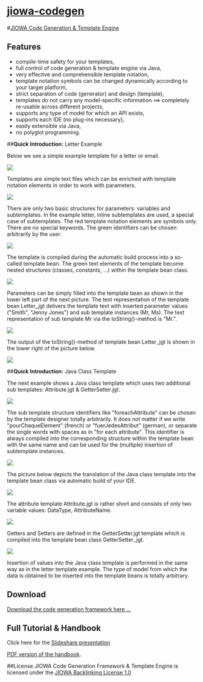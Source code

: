 # [jiowa-codegen](http://www.jiowa.de/download.html)

#[JIOWA Code Generation &amp; Template Engine](http://www.jiowa.de/download.html)

## Features
* compile-time safety for your templates,
* full control of code generation & template engine via Java,
* very effective and comprehensible template notation,
* template notation symbols can be changed dynamically according to your target platform,
* strict separation of code (generator) and design (template), 
* templates do not carry any model-specific information ==> completely re-usable across different projects,
* supports any type of model for which an API exists,
* supports each IDE (no plug-ins necessary),
* easily extensible via Java,
* no polyglot programming.

##**Quick Introduction:** Letter Example

Below we see a simple example template for a letter or email.

![](http://www.jiowa.de/_Media/folie-04_med.png)


Templates are simple text files which can be enriched with template notation elements in order to work with parameters.

![](http://www.jiowa.de/_Media/folie-05_med.png)


There are only two basic structures for parameters: variables and subtemplates. In the example letter, inline subtemplates are used, a special case of subtemplates. The red template notation elements are symbols only. There are no special keywords. The green identifiers can be chosen arbitrarily by the user.

![](http://www.jiowa.de/_Media/folie-06_med.png)


The template is compiled during the automatic build process into a so-called template bean. The green text elements of the template become nested structures (classes, constants, ...) within the template bean class.

![](http://www.jiowa.de/_Media/folie-07_med.png)


Parameters can be simply filled into the template bean as shown in the lower left part of the next picture. The text representation of the template bean Letter_jgt delivers the template text with inserted parameter values ("Smith", "Jenny Jones") and sub template instances (Mr, Ms).  The text representation of sub template Mr via the toString()-method is "Mr.". 

![](http://www.jiowa.de/_Media/folie-08_med.png)


The output of the toString()-method of template bean Letter_jgt is shown in the lower right of the picture below.

![](http://www.jiowa.de/_Media/folie-09_med.png)


##**Quick Introduction:** Java Class Template

The next example shows a Java class template which uses two additional sub templates: Attribute.jgt & GetterSetter.jgt. 

![](http://www.jiowa.de/_Media/folie-11_med.png)

The sub template structure identifiers like "foreachAttribute" can be chosen by the template designer totally arbitrarily. It does not matter if we write "pourChaqueElement" (french) or "fuerJedesAttribut" (german), or separate the single words with spaces as in "for each attribute".  This identifier is always compiled into the corresponding structure within the template bean with the same name and can be used for the (multiple) insertion of subtemplate instances.

![](http://www.jiowa.de/_Media/folie-12_med.png)


The picture below depicts the translation of the Java class template into the template bean class via automatic build of your IDE.

![](http://www.jiowa.de/_Media/folie-13_med.png)

The attribute template Attribute.jgt is rather short and consists of only two variable values: DataType,  AttributeName.

![](http://www.jiowa.de/_Media/folie-14_med.png)

Getters and Setters are defined in the GetterSetter.jgt template which is compiled into the template bean class GetterSetter_jgt.

![](http://www.jiowa.de/_Media/folie-15_med.png)

Insertion of values into the Java class template is performed in the same way as in the letter template example. 
The type of model from which the data is obtained to be inserted into the template beans is totally arbitrary.

## Download
[Download the code generation framework here ...](http://www.jiowa.de/download.html)

## Full Tutorial & Handbook
Click here for the [Slideshare presentation](http://de.slideshare.net/Robert_Mencl/jiowa-code-generator-framework)

[PDF version of the handbook](http://www.jiowa.de/jiowa-codegen/doc/Jiowa-Code-Generation-Tutorial_and_Handbook-2.1.pdf).

##License
JIOWA Code Generation Framework & Template Engine is licensed under the 
[JIOWA Backlinking License 1.0](http://www.jiowa.de/jiowa-codegen-license.html)


